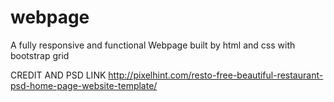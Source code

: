 # webpage

A fully responsive and functional  Webpage  built by html and css with bootstrap grid     

CREDIT AND PSD LINK http://pixelhint.com/resto-free-beautiful-restaurant-psd-home-page-website-template/
